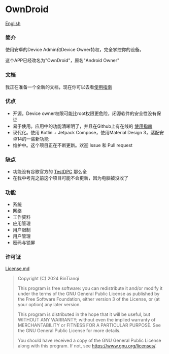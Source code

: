 # OwnDroid

[English](Readme-en.md)

### 简介

使用安卓的Device Admin和Device Owner特权，完全掌控你的设备。

这个APP已经改名为"OwnDroid"，原名"Android Owner"

### 文档

我正在准备一个全新的文档，现在你可以去看[使用指南](Guide.md)

### 优点

- 开源。Device owner权限可能比root权限更危险，闭源软件的安全性没有保证
- 易于使用。应用中的功能清晰明了，并且在Github上有在线的 [使用指南](Guide.md)
- 现代化。使用 Kotlin + Jetpack Compose，使用Material Design 3，适配安卓14的一些新功能
- 维护中。这个项目正在不断更新。欢迎 Issue 和 Pull request

### 缺点

- 功能没有谷歌官方的 [TestDPC](https://github.com/googlesamples/android-testdpc) 那么全
- 在我中考完之前这个项目可能不会更新，因为电脑被没收了

### 功能

- 系统
- 网络
- 工作资料
- 应用管理
- 用户限制
- 用户管理
- 密码与锁屏

### 许可证

[License.md](LICENSE.md)

> Copyright (C)  2024  BinTianqi
>
> This program is free software: you can redistribute it and/or modify it under the terms of the GNU General Public License as published by the Free Software Foundation, either version 3 of the License, or (at your option) any later version.
>
> This program is distributed in the hope that it will be useful, but WITHOUT ANY WARRANTY; without even the implied warranty of MERCHANTABILITY or FITNESS FOR A PARTICULAR PURPOSE.  See the GNU General Public License for more details.
>
> You should have received a copy of the GNU General Public License along with this program.  If not, see <https://www.gnu.org/licenses/>.
